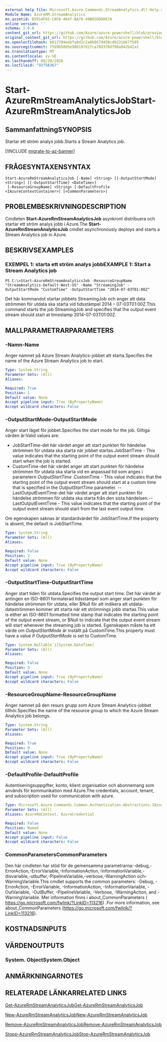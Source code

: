 ```yaml
---
external help file: Microsoft.Azure.Commands.StreamAnalytics.dll-Help.xml
Module Name: AzureRM.StreamAnalytics
ms.assetid: B5914F65-CAF8-4647-BA78-49B65DD6D67A
online version: ''
schema: 2.0.0
content_git_url: https://github.com/Azure/azure-powershell/blob/preview/src/ResourceManager/StreamAnalytics/Commands.StreamAnalytics/help/Start-AzureRmStreamAnalyticsJob.md
original_content_git_url: https://github.com/Azure/azure-powershell/blob/preview/src/ResourceManager/StreamAnalytics/Commands.StreamAnalytics/help/Start-AzureRmStreamAnalyticsJob.md
ms.openlocfilehash: b012704eebfa9d2c2a868679450cd0231667f585
ms.sourcegitcommit: f599b50d5e980197d1fca769378df90a842b42a1
ms.translationtype: MT
ms.contentlocale: sv-SE
ms.lasthandoff: 08/20/2020
ms.locfileid: "93758367"
---
```

# <span data-ttu-id="5dfe8-101">Start-AzureRmStreamAnalyticsJob</span><span class="sxs-lookup"><span data-stu-id="5dfe8-101">Start-AzureRmStreamAnalyticsJob</span></span>

## <span data-ttu-id="5dfe8-102">Sammanfattning</span><span class="sxs-lookup"><span data-stu-id="5dfe8-102">SYNOPSIS</span></span>
<span data-ttu-id="5dfe8-103">Startar ett ström analys jobb.</span><span class="sxs-lookup"><span data-stu-id="5dfe8-103">Starts a Stream Analytics job.</span></span>

[!INCLUDE [migrate-to-az-banner](../../includes/migrate-to-az-banner.md)]

## <span data-ttu-id="5dfe8-104">FRÅGESYNTAXEN</span><span class="sxs-lookup"><span data-stu-id="5dfe8-104">SYNTAX</span></span>

```
Start-AzureRmStreamAnalyticsJob [-Name] <String> [[-OutputStartMode] <String>] [[-OutputStartTime] <DateTime>]
 [-ResourceGroupName] <String> [-DefaultProfile <IAzureContextContainer>] [<CommonParameters>]
```

## <span data-ttu-id="5dfe8-105">PROBLEMBESKRIVNING</span><span class="sxs-lookup"><span data-stu-id="5dfe8-105">DESCRIPTION</span></span>
<span data-ttu-id="5dfe8-106">Cmdleten **Start-AzureRmStreamAnalyticsJob** asynkront distribuera och startar ett ström analys jobb i Azure.</span><span class="sxs-lookup"><span data-stu-id="5dfe8-106">The **Start-AzureRmStreamAnalyticsJob** cmdlet asynchronously deploys and starts a Stream Analytics job in Azure.</span></span>

## <span data-ttu-id="5dfe8-107">BESKRIVS</span><span class="sxs-lookup"><span data-stu-id="5dfe8-107">EXAMPLES</span></span>

### <span data-ttu-id="5dfe8-108">EXEMPEL 1: starta ett ström analys jobb</span><span class="sxs-lookup"><span data-stu-id="5dfe8-108">EXAMPLE 1: Start a Stream Analytics job</span></span>
```
PS C:\>Start-AzureRmStreamAnalyticsJob -ResourceGroupName "StreamAnalytics-Default-West-US" -Name "StreamingJob" -OutputStartMode "CustomTime" -OutputStartTime "2014-07-03T01:00Z"
```

<span data-ttu-id="5dfe8-109">Det här kommandot startar jobbets StreamingJob och anger att data strömmen för utdata ska starta vid tidsstämpel 2014 – 07-03T01:00Z.</span><span class="sxs-lookup"><span data-stu-id="5dfe8-109">This command starts the job StreamingJob and specifies that the output event stream should start at timestamp 2014-07-03T01:00Z.</span></span>

## <span data-ttu-id="5dfe8-110">MALLPARAMETRAR</span><span class="sxs-lookup"><span data-stu-id="5dfe8-110">PARAMETERS</span></span>

### <span data-ttu-id="5dfe8-111">-Namn</span><span class="sxs-lookup"><span data-stu-id="5dfe8-111">-Name</span></span>
<span data-ttu-id="5dfe8-112">Anger namnet på Azure Stream Analytics-jobbet att starta.</span><span class="sxs-lookup"><span data-stu-id="5dfe8-112">Specifies the name of the Azure Stream Analytics job to start.</span></span>

```yaml
Type: System.String
Parameter Sets: (All)
Aliases: 

Required: True
Position: 1
Default value: None
Accept pipeline input: True (ByPropertyName)
Accept wildcard characters: False
```

### <span data-ttu-id="5dfe8-113">-OutputStartMode</span><span class="sxs-lookup"><span data-stu-id="5dfe8-113">-OutputStartMode</span></span>
<span data-ttu-id="5dfe8-114">Anger start läget för jobbet.</span><span class="sxs-lookup"><span data-stu-id="5dfe8-114">Specifies the start mode for the job.</span></span>
<span data-ttu-id="5dfe8-115">Giltiga värden är:</span><span class="sxs-lookup"><span data-stu-id="5dfe8-115">Valid values are:</span></span> 

- <span data-ttu-id="5dfe8-116">JobStartTime-det här värdet anger att start punkten för händelse strömmen för utdata ska starta när jobbet startas.</span><span class="sxs-lookup"><span data-stu-id="5dfe8-116">JobStartTime - This value indicates that the starting point of the output event stream should start when the job is started.</span></span>
- <span data-ttu-id="5dfe8-117">CustomTime-det här värdet anger att start punkten för händelse strömmen för utdata ska starta vid en anpassad tid som anges i parametern *OutputStartTime* .</span><span class="sxs-lookup"><span data-stu-id="5dfe8-117">CustomTime - This value indicates that the starting point of the output event stream should start at a custom time that is specified in the *OutputStartTime* parameter.</span></span> 
 <span data-ttu-id="5dfe8-118">--LastOutputEventTime-det här värdet anger att start punkten för händelse strömmen för utdata ska starta från den sista händelsen.</span><span class="sxs-lookup"><span data-stu-id="5dfe8-118">-- LastOutputEventTime - This value indicates that the starting point of the output event stream should start from the last event output time.</span></span>

<span data-ttu-id="5dfe8-119">Om egenskapen saknas är standardvärdet för JobStartTime.</span><span class="sxs-lookup"><span data-stu-id="5dfe8-119">If the property is absent, the default is JobStartTime.</span></span>

```yaml
Type: System.String
Parameter Sets: (All)
Aliases: 

Required: False
Position: 2
Default value: None
Accept pipeline input: True (ByPropertyName)
Accept wildcard characters: False
```

### <span data-ttu-id="5dfe8-120">-OutputStartTime</span><span class="sxs-lookup"><span data-stu-id="5dfe8-120">-OutputStartTime</span></span>
<span data-ttu-id="5dfe8-121">Anger start tiden för utdata.</span><span class="sxs-lookup"><span data-stu-id="5dfe8-121">Specifies the output start time.</span></span>
<span data-ttu-id="5dfe8-122">Det här värdet är antingen en ISO-8601 formaterad tidsstämpel som anger start punkten för händelse strömmen för utdata, eller $Null för att indikera att utdata-dataströmmen kommer att starta när ett strömnings jobb startas.</span><span class="sxs-lookup"><span data-stu-id="5dfe8-122">This value is either an ISO-8601 formatted time stamp that indicates the starting point of the output event stream, or $Null to indicate that the output event stream will start whenever the streaming job is started.</span></span>
<span data-ttu-id="5dfe8-123">Egenskapen måste ha ett värde om *OutputStartMode* är inställt på CustomTime.</span><span class="sxs-lookup"><span data-stu-id="5dfe8-123">This property must have a value if *OutputStartMode* is set to CustomTime.</span></span>

```yaml
Type: System.Nullable`1[System.DateTime]
Parameter Sets: (All)
Aliases: 

Required: False
Position: 3
Default value: None
Accept pipeline input: True (ByPropertyName)
Accept wildcard characters: False
```

### <span data-ttu-id="5dfe8-124">-ResourceGroupName</span><span class="sxs-lookup"><span data-stu-id="5dfe8-124">-ResourceGroupName</span></span>
<span data-ttu-id="5dfe8-125">Anger namnet på den resurs grupp som Azure Stream Analytics-jobbet tillhör.</span><span class="sxs-lookup"><span data-stu-id="5dfe8-125">Specifies the name of the resource group to which the Azure Stream Analytics job belongs.</span></span>

```yaml
Type: System.String
Parameter Sets: (All)
Aliases: 

Required: True
Position: 0
Default value: None
Accept pipeline input: True (ByPropertyName)
Accept wildcard characters: False
```

### <span data-ttu-id="5dfe8-126">-DefaultProfile</span><span class="sxs-lookup"><span data-stu-id="5dfe8-126">-DefaultProfile</span></span>
<span data-ttu-id="5dfe8-127">Autentiseringsuppgifter, konto, klient organisation och abonnemang som används för kommunikation med Azure.</span><span class="sxs-lookup"><span data-stu-id="5dfe8-127">The credentials, account, tenant, and subscription used for communication with azure.</span></span>

```yaml
Type: Microsoft.Azure.Commands.Common.Authentication.Abstractions.IAzureContextContainer
Parameter Sets: (All)
Aliases: AzureRmContext, AzureCredential

Required: False
Position: Named
Default value: None
Accept pipeline input: False
Accept wildcard characters: False
```

### <span data-ttu-id="5dfe8-128">CommonParameters</span><span class="sxs-lookup"><span data-stu-id="5dfe8-128">CommonParameters</span></span>
<span data-ttu-id="5dfe8-129">Den här cmdleten har stöd för de gemensamma parametrarna:-debug,-ErrorAction,-ErrorVariable,-InformationAction,-InformationVariable,-disvariable,-utbuffer,-PipelineVariable,-verbose,-WarningAction och-WarningVariable.</span><span class="sxs-lookup"><span data-stu-id="5dfe8-129">This cmdlet supports the common parameters: -Debug, -ErrorAction, -ErrorVariable, -InformationAction, -InformationVariable, -OutVariable, -OutBuffer, -PipelineVariable, -Verbose, -WarningAction, and -WarningVariable.</span></span> <span data-ttu-id="5dfe8-130">Mer information finns i about_CommonParameters ( https://go.microsoft.com/fwlink/?LinkID=113216) .</span><span class="sxs-lookup"><span data-stu-id="5dfe8-130">For more information, see about_CommonParameters (https://go.microsoft.com/fwlink/?LinkID=113216).</span></span>

## <span data-ttu-id="5dfe8-131">KOSTNADS</span><span class="sxs-lookup"><span data-stu-id="5dfe8-131">INPUTS</span></span>

## <span data-ttu-id="5dfe8-132">VÄRDEN</span><span class="sxs-lookup"><span data-stu-id="5dfe8-132">OUTPUTS</span></span>

### <span data-ttu-id="5dfe8-133">System. Object</span><span class="sxs-lookup"><span data-stu-id="5dfe8-133">System.Object</span></span>

## <span data-ttu-id="5dfe8-134">ANMÄRKNINGAR</span><span class="sxs-lookup"><span data-stu-id="5dfe8-134">NOTES</span></span>

## <span data-ttu-id="5dfe8-135">RELATERADE LÄNKAR</span><span class="sxs-lookup"><span data-stu-id="5dfe8-135">RELATED LINKS</span></span>

[<span data-ttu-id="5dfe8-136">Get-AzureRmStreamAnalyticsJob</span><span class="sxs-lookup"><span data-stu-id="5dfe8-136">Get-AzureRmStreamAnalyticsJob</span></span>](./Get-AzureRmStreamAnalyticsJob.md)

[<span data-ttu-id="5dfe8-137">New-AzureRmStreamAnalyticsJob</span><span class="sxs-lookup"><span data-stu-id="5dfe8-137">New-AzureRmStreamAnalyticsJob</span></span>](./New-AzureRmStreamAnalyticsJob.md)

[<span data-ttu-id="5dfe8-138">Remove-AzureRmStreamAnalyticsJob</span><span class="sxs-lookup"><span data-stu-id="5dfe8-138">Remove-AzureRmStreamAnalyticsJob</span></span>](./Remove-AzureRmStreamAnalyticsJob.md)

[<span data-ttu-id="5dfe8-139">Stopp-AzureRmStreamAnalyticsJob</span><span class="sxs-lookup"><span data-stu-id="5dfe8-139">Stop-AzureRmStreamAnalyticsJob</span></span>](./Stop-AzureRmStreamAnalyticsJob.md)


